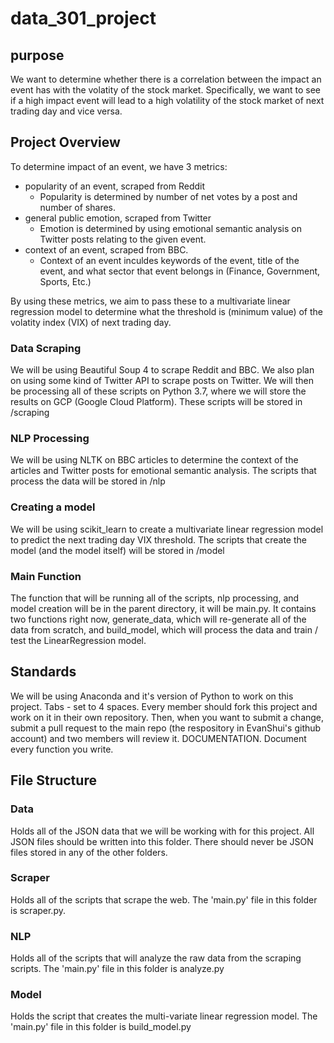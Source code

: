 # data_301_project

## purpose
We want to determine whether there is a correlation between the impact an event has with the volatity of the stock market. Specifically, we want to see if a high impact event will lead to a high volatility of the stock market of next trading day and vice versa.

## Project Overview
To determine impact of an event, we have 3 metrics: 
* popularity of an event, scraped from Reddit
  * Popularity is determined by number of net votes by a post and number of shares.
* general public emotion, scraped from Twitter
  * Emotion is determined by using emotional semantic analysis on Twitter posts relating to the given event.
* context of an event, scraped from BBC.
  * Context of an event inculdes keywords of the event, title of the event, and what sector that event belongs in (Finance, Government, Sports, Etc.)

By using these metrics, we aim to pass these to a multivariate linear regression model to determine what the threshold is (minimum value) of the volatity index (VIX) of next trading day.

### Data Scraping
We will be using Beautiful Soup 4 to scrape Reddit and BBC. We also plan on using some kind of Twitter API to scrape posts on Twitter. We will then be processing all of these scripts on Python 3.7, where we will store the results on GCP (Google Cloud Platform). These scripts will be stored in /scraping

### NLP Processing
We will be using NLTK on BBC articles to determine the context of the articles and Twitter posts for emotional semantic analysis. The scripts that process the data will be stored in /nlp

### Creating a model
We will be using scikit_learn to create a multivariate linear regression model to predict the next trading day VIX threshold. The scripts that create the model (and the model itself) will be stored in /model

### Main Function
The function that will be running all of the scripts, nlp processing, and model creation will be in the parent directory, it will be main.py. It contains two functions right now, generate_data, which will re-generate all of the data from scratch, and build_model, which will process the data and train / test the LinearRegression model.

## Standards
We will be using Anaconda and it's version of Python to work on this project.
Tabs - set to 4 spaces.
Every member should fork this project and work on it in their own repository. Then, when you want to submit a change, submit a pull request to the main repo (the respository in EvanShui's github account) and two members will review it.
DOCUMENTATION. Document every function you write.

## File Structure

### Data
Holds all of the JSON data that we will be working with for this project. All JSON files should be written into this folder. There should never be JSON files stored in any of the other folders.

### Scraper
Holds all of the scripts that scrape the web. The 'main.py' file in this folder is scraper.py.

### NLP
Holds all of the scripts that will analyze the raw data from the scraping scripts. The 'main.py' file in this folder is analyze.py

### Model
Holds the script that creates the multi-variate linear regression model. The 'main.py' file in this folder is build_model.py
